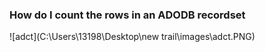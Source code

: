 ### How do I count the rows in an ADODB recordset

![adct](C:\Users\13198\Desktop\new trail\images\adct.PNG)
